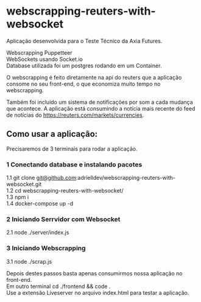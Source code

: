 # webscrapping-reuters-with-websocket
Aplicação desenvolvida para o Teste Técnico da Axia Futures. 

Webscrapping Puppetteer <br>
WebSockets usando Socket.io <br>
Database utilizada foi um postgres rodando em um Container.

O webscrapping é feito diretamente na api do reuters que a aplicação consome no seu front-end, o que economiza muito tempo no webscrapping.

Também foi incluído um sistema de notificações por som a cada mudança que acontece. A aplicação está consumindo a notícia mais recente do feed de notícias
do https://reuters.com/markets/currencies.

## Como usar a aplicação:

Precisaremos de 3 terminais para rodar a aplicação.

### 1 Conectando database e instalando pacotes


1.1  git clone git@github.com:adrielldev/webscrapping-reuters-with-websocket.git <br>
1.2  cd webscrapping-reuters-with-websocket/ <br>
1.3  npm i <br>
1.4  docker-compose up -d


###  2 Iniciando Serrvidor com Websocket

2.1  node ./server/index.js

### 3 Iniciando Webscrapping

3.1 node ./scrap.js

Depois destes passos basta apenas consumirmos nossa aplicação no front-end. <br>
Em outro terminal cd ./frontend && code .  <br>
Use a extensão Liveserver no arquivo index.html para testar a aplicação.

